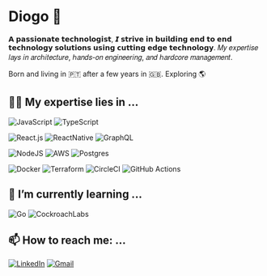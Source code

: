   
# Diogo 👾

𝗔 𝗽𝗮𝘀𝘀𝗶𝗼𝗻𝗮𝘁𝗲 𝘁𝗲𝗰𝗵𝗻𝗼𝗹𝗼𝗴𝗶𝘀𝘁, 𝙄 𝘀𝘁𝗿𝗶𝘃𝗲 𝗶𝗻 𝗯𝘂𝗶𝗹𝗱𝗶𝗻𝗴 𝗲𝗻𝗱 𝘁𝗼 𝗲𝗻𝗱 𝘁𝗲𝗰𝗵𝗻𝗼𝗹𝗼𝗴𝘆 𝘀𝗼𝗹𝘂𝘁𝗶𝗼𝗻𝘀 𝘂𝘀𝗶𝗻𝗴 𝗰𝘂𝘁𝘁𝗶𝗻𝗴 𝗲𝗱𝗴𝗲 𝘁𝗲𝗰𝗵𝗻𝗼𝗹𝗼𝗴𝘆. 𝑀𝑦 𝑒𝑥𝑝𝑒𝑟𝑡𝑖𝑠𝑒 𝑙𝑎𝑦𝑠 𝑖𝑛 𝑎𝑟𝑐ℎ𝑖𝑡𝑒𝑐𝑡𝑢𝑟𝑒, ℎ𝑎𝑛𝑑𝑠-𝑜𝑛 𝑒𝑛𝑔𝑖𝑛𝑒𝑒𝑟𝑖𝑛𝑔, 𝑎𝑛𝑑 ℎ𝑎𝑟𝑑𝑐𝑜𝑟𝑒 𝑚𝑎𝑛𝑎𝑔𝑒𝑚𝑒𝑛𝑡.

Born and living in 🇵🇹 after a few years in 🇬🇧. Exploring 🌎

## 👷🏻 My expertise lies in ...

![JavaScript](https://img.shields.io/badge/JavaScript-323330?style=for-the-badge&logo=javascript&logoColor=F7DF1E)
![TypeScript](https://img.shields.io/badge/TypeScript-007ACC?style=for-the-badge&logo=typescript&logoColor=white)

![React.js](https://img.shields.io/badge/React-20232A?style=for-the-badge&logo=react&logoColor=61DAFB)
![ReactNative](https://img.shields.io/badge/React_Native-20232A?style=for-the-badge&logo=react&logoColor=61DAFB)
![GraphQL](https://img.shields.io/badge/-GraphQL-E10098?style=for-the-badge&logo=graphql&logoColor=white)

![NodeJS](https://img.shields.io/badge/Node.js-43853D?style=for-the-badge&logo=node.js&logoColor=white)
![AWS](https://img.shields.io/badge/Amazon_AWS-232F3E?style=for-the-badge&logo=amazon-aws&logoColor=white)
![Postgres](https://img.shields.io/badge/PostgreSQL-316192?style=for-the-badge&logo=postgresql&logoColor=white)

![Docker](https://img.shields.io/badge/docker-%230db7ed.svg?style=for-the-badge&logo=docker&logoColor=white)
![Terraform](https://img.shields.io/badge/terraform-%235835CC.svg?style=for-the-badge&logo=terraform&logoColor=white)
![CircleCI](https://img.shields.io/badge/circle%20ci-%23161616.svg?style=for-the-badge&logo=circleci&logoColor=white)
![GitHub Actions](https://img.shields.io/badge/github%20actions-%232671E5.svg?style=for-the-badge&logo=githubactions&logoColor=white)

## 🌱 I’m currently learning ...
![Go](https://img.shields.io/badge/go-%2300ADD8.svg?style=for-the-badge&logo=go&logoColor=white)
![CockroachLabs](https://img.shields.io/badge/Cockroach%20Labs-6933FF?style=for-the-badge&logo=Cockroach%20Labs&logoColor=white)

## 📫 How to reach me: ...
[![LinkedIn](https://img.shields.io/badge/linkedin-%230077B5.svg?style=for-the-badge&logo=linkedin&logoColor=white)](https://www.linkedin.com/in/diogo-cunha-3155a98a/)
[![Gmail](https://img.shields.io/badge/Gmail-D14836?style=for-the-badge&logo=gmail&logoColor=white)](mailto:diogofncunha@gmail.com)

<!--



Here are some ideas to get you started:

- 🌱 I’m currently learning ...
- 👯 I’m looking to collaborate on ...
- 🤔 I’m looking for help with ...
- 💬 Ask me about ...
- 📫 How to reach me: ...
- 😄 Pronouns: ...
- ⚡ Fun fact: ...
-->
